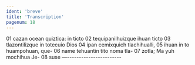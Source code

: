```yaml
---
ident: 'breve'
title: 'Transcription'
pagenum: 18
---
```

01  cazan ocean quiztica: in ticto
02  tequipanilhuizque ihuan ticto
03  tlazontilizque in totecuio Dios
04  ipan cemixquich tlachihualli,
05  ihuan in to huampohuan, que-
06  name tehuantin tito noma tla-
07  zotla; Ma yuh mochihua Je-
08  suse —-----------------------
